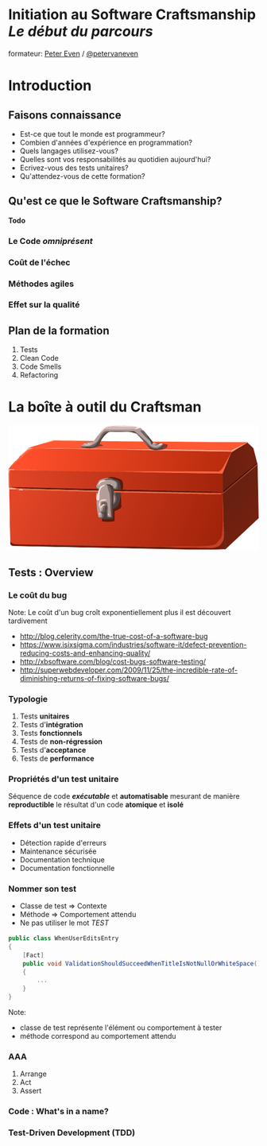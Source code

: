 # Initiation au Software Craftsmanship  _Le d&eacute;but du parcours_

formateur: [Peter Even]("mailto:peter.even@viseo.com") /
[@petervaneven]("http://twitter.com/petervaneven")



# Introduction


## Faisons connaissance

- Est-ce que tout le monde est programmeur? <!-- .element: class="fragment" data-fragment-index="1" -->
- Combien d'ann&eacute;es d'exp&eacute;rience en programmation? <!-- .element: class="fragment" data-fragment-index="2" -->
- Quels langages utilisez-vous? <!-- .element: class="fragment" data-fragment-index="3" --> 
- Quelles sont vos responsabilit&eacute;s au quotidien aujourd'hui? <!-- .element: class="fragment" data-fragment-index="4" --> 
- Ecrivez-vous des tests unitaires? <!-- .element: class="fragment" data-fragment-index="5" --> 
- Qu'attendez-vous de cette formation? <!-- .element: class="fragment" data-fragment-index="5" -->



## Qu'est ce que le Software Craftsmanship?

**Todo** <!-- .slide: data-background-image="Land-Of-Confusion.jpg" data- background-size="contain"
**data-background-repeat="no-repeat" font- color="#000000" -->


### Le Code _omnipr&eacute;sent_


### Coût de l'&eacute;chec


### M&eacute;thodes agiles


### Effet sur la **qualit&eacute;**



## Plan de la formation

1. Tests  
2. Clean Code 
3. Code Smells 
4. Refactoring



# La boîte &agrave; outil du Craftsman

![Toolbox](/img/toolbox.png)


## Tests : Overview


### Le coût du bug

Note: Le coût d'un bug croît exponentiellement plus il est découvert tardivement
- http://blog.celerity.com/the-true-cost-of-a-software-bug 
- https://www.isixsigma.com/industries/software-it/defect-prevention-reducing-costs-and-enhancing-quality/
- http://xbsoftware.com/blog/cost-bugs-software-testing/
- http://superwebdeveloper.com/2009/11/25/the-incredible-rate-of-diminishing-returns-of-fixing-software-bugs/


### Typologie

1. Tests **unitaires** <!-- .element: class="fragment" data-fragment-index="1" --> 
2. Tests d'**int&eacute;gration** <!-- .element: class="fragment" data-fragment-index="2" -->
3. Tests **fonctionnels** <!-- .element: class="fragment" data-fragment-index="3" -->
4. Tests de **non-régression** <!-- .element: class="fragment" data-fragment-index="4" -->
5. Tests d'**acceptance** <!-- .element: class="fragment" data-fragment-index="5" -->
5. Tests de **performance** <!-- .element: class="fragment" data-fragment-index="6" -->


### Propri&eacute;t&eacute;s d'un test unitaire

S&eacute;quence de code _**ex&eacute;cutable**_ et **automatisable** mesurant de manière **reproductible** le r&eacute;sultat d'un code **atomique** et **isol&eacute;**


### Effets d'un test unitaire

- Détection rapide d'erreurs
- Maintenance sécurisée
- Documentation technique
- Documentation fonctionnelle


### Nommer son test

- Classe de test => Contexte  
- Méthode => Comportement attendu
- Ne pas utiliser le mot *TEST* <!-- .element: class="fragment highlight-red" data-fragment-index="1"--> 

```csharp
public class WhenUserEditsEntry
{
	[Fact]
	public void ValidationShouldSucceedWhenTitleIsNotNullOrWhiteSpace()
	{
		...
	}
}
``` 
<!-- .element: class="fragment" data-fragment-index="2"--> 

Note: 
- classe de test représente l'élément ou comportement à tester
- méthode correspond au comportement attendu


### AAA

1. Arrange 
2. Act 
3. Assert 




### Code : What's in a name?



### Test-Driven Development (TDD)

